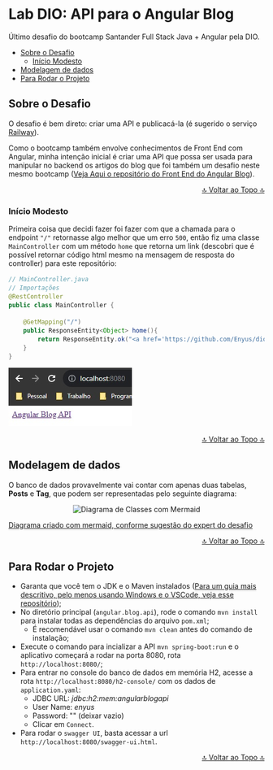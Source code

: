 # Lab DIO: API para o Angular Blog
Último desafio do bootcamp Santander Full Stack Java + Angular pela DIO.

* [Sobre o Desafio](#sobre-o-desafio)
    * [Início Modesto](#início-modesto)
* [Modelagem de dados](#modelagem-de-dados)
* [Para Rodar o Projeto](#para-rodar-o-projeto)

## Sobre o Desafio
O desafio é bem direto: criar uma API e publicacá-la (é sugerido o serviço [Railway](https://railway.app/)).

Como o bootcamp também envolve conhecimentos de Front End com Angular, minha intenção inicial é criar uma API que possa ser usada para manipular no backend os artigos do blog que foi também um desafio neste mesmo bootcamp ([Veja Aqui o repositório do Front End do Angular Blog](https://github.com/Enyus/dio-angular-blog)).

<p align="right"><a href="#"> 🔝 Voltar ao Topo 🔝 </a></p>

### Início Modesto
Primeira coisa que decidi fazer foi fazer com que a chamada para o endpoint ```"/"``` retornasse algo melhor que um erro ```500```, então fiz uma classe ```MainController``` com um método ```home``` que retorna um link (descobri que é possível retornar código html mesmo na mensagem de resposta do controller) para este repositório:

```java
// MainController.java
// Importações
@RestController
public class MainController {
    
    @GetMapping("/")
    public ResponseEntity<Object> home(){
        return ResponseEntity.ok("<a href='https://github.com/Enyus/dio-api-angular-blog'>Angular Blog API</a>");
    }
}
```

!["localhost:8080/"](./public/api-home.jpg)

<p align="right"><a href="#"> 🔝 Voltar ao Topo 🔝 </a></p>

## Modelagem de dados
O banco de dados provavelmente vai contar com apenas duas tabelas, **Posts** e **Tag**, que podem ser representadas pelo seguinte diagrama:

<p align="center">
<img src="https://mermaid.ink/img/pako:eNp1kMEKwjAMhl-l5ChT8NrzHkDQk9ZDWGMtru1oM1Bk726cihM1h9J-_5-SP1dokiXQ0LRYSu3RZQwmKqmRqFUqrK4Pci8fnFZrzj66N-zEVCOTVvdz4wO9Nfbc0nfLkdC2Pv5QGF150d1-wunMn-7BxOmoG3TTSSMG-uMfQ83ns7FFq-ViIQJUECgH9FbWMf5jgI8kWUDL1WI-GTBxEB_2nNaX2IDm3FMFfWcl93N7oA_YFqEdxm1Kr_dwA_BUb60?type=png" alt="Diagrama de Classes com Mermaid">
</p>

[Diagrama criado com mermaid, conforme sugestão do expert do desafio](https://mermaid.js.org/intro/)

<p align="right"><a href="#"> 🔝 Voltar ao Topo 🔝 </a></p>

## Para Rodar o Projeto
* Garanta que você tem o JDK e o Maven instalados ([Para um guia mais descritivo, pelo menos usando Windows e o VSCode, veja esse repositório](https://github.com/Enyus/lab-dio-padrao-projeto-java#java-no-vscode));
* No diretório principal (```angular.blog.api```), rode o comando ```mvn install``` para instalar todas as dependências do arquivo ```pom.xml```;
    * É recomendável usar o comando ```mvn clean``` antes do comando de instalação;
* Execute o comando para incializar a API ```mvn spring-boot:run``` e o aplicativo começará a rodar na porta 8080, rota ```http://localhost:8080/```;
* Para entrar no console do banco de dados em memória H2, acesse a rota ```http://localhost:8080/h2-console/``` com os dados de ```application.yaml```:
    * JDBC URL: *jdbc:h2:mem:angularblogapi*
    * User Name: *enyus*
    * Password: "" (deixar vazio)
    * Clicar em ```Connect```.
* Para rodar o ```swagger UI```, basta acessar a url ```http://localhost:8080/swagger-ui.html```.

<p align="right"><a href="#"> 🔝 Voltar ao Topo 🔝 </a></p>